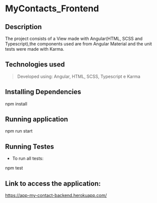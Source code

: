 
# MyContacts_Frontend
## Description
The project consists of a View made with Angular(HTML, SCSS and Typescript),the components used are from Angular Material and the unit tests were made with Karma. 

## Technologies used


> Developed using: Angular, HTML, SCSS, Typescript e Karma

##  Installing Dependencies

npm install


##  Running application


npm run start


##  Running Testes

* To run all tests:

npm test

##  Link to access the application:
https://app-my-contact-backend.herokuapp.com/
